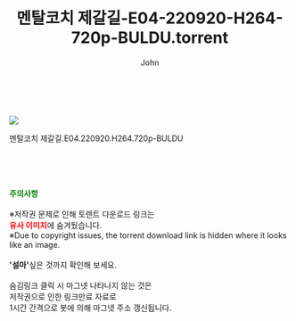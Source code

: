 ﻿---
layout: post
title:  "    멘탈코치 제갈길-E04-220920-H264-720p-BULDU.torrent"
author: John
categories: [ 드라마 ]
tags: [  ]
image: https://torrentrj54.com/uploadfile/full/1041378780083c865adc7568d732e955b0878476.jpg 
description: "    멘탈코치 제갈길-E04-220920-H264-720p-BULDU torrent 정보 공유"
toc: true
toc_sticky: true
---

<br>
<p><img src="https://torrentrj54.com/uploadfile/full/1041378780083c865adc7568d732e955b0878476.jpg"/></p>
 멘탈코치 제갈길.E04.220920.H264.720p-BULDU  
    
<br><br><br>
<p data-ke-size="size16"><b><span style="color: green;">주의사항</span></b><br /><br />※저작권 문제로 인해 토렌트 다운로드 링크는<br /><b><span style="color: red;">유사 이미지</span></b>에 숨겨뒀습니다.<br />※Due to copyright issues, the torrent download link is hidden where it looks like an image.<br /><br /><b>'설마'</b>싶은 것까지 확인해 보세요.<br /><br />숨김링크 클릭 시 마그넷 나타나지 않는 것은<br />저작권으로 인한 링크만료 자료로<br />1시간 간격으로 봇에 의해 마그넷 주소 갱신됩니다.</p>
